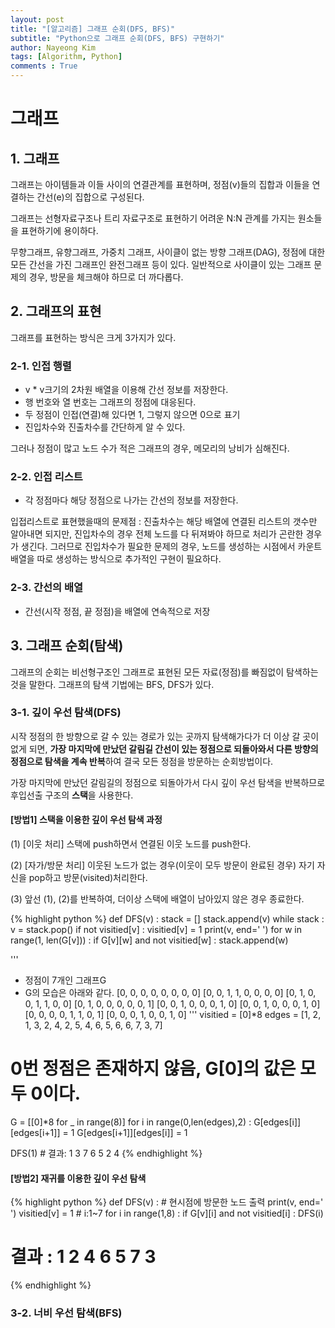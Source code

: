 ```yaml
---
layout: post
title: "[알고리즘] 그래프 순회(DFS, BFS)"
subtitle: "Python으로 그래프 순회(DFS, BFS) 구현하기"
author: Nayeong Kim
tags: [Algorithm, Python]
comments : True
---
```


# 그래프

## 1. 그래프

그래프는 아이템들과 이들 사이의 연결관계를 표현하며, 정점(v)들의 집합과 이들을 연결하는 간선(e)의 집합으로 구성된다.

그래프는 선형자료구조나 트리 자료구조로 표현하기 어려운 N:N 관계를 가지는 원소들을 표현하기에 용이하다.

무향그래프, 유향그래프, 가중치 그래프, 사이클이 없는 방향 그래프(DAG), 정점에 대한 모든 간선을 가진 그래프인 완전그래프 등이 있다. 일반적으로 사이클이 있는 그래프 문제의 경우, 방문을 체크해야 하므로 더 까다롭다.



## 2. 그래프의 표현

그래프를 표현하는 방식은 크게 3가지가 있다.

### 2-1. 인접 행렬

- v * v크기의 2차원 배열을 이용해 간선 정보를 저장한다.
- 행 번호와 열 번호는 그래프의 정점에 대응된다.
- 두 정점이 인접(연결)해 있다면 1, 그렇지 않으면 0으로 표기
- 진입차수와 진출차수를 간단하게 알 수 있다.

그러나 정점이 많고 노드 수가 적은 그래프의 경우, 메모리의 낭비가 심해진다.



### 2-2. 인접 리스트

- 각 정점마다 해당 정점으로 나가는 간선의 정보를 저장한다.



입접리스트로 표현했을때의 문제점 : 진출차수는 해당 배열에 연결된 리스트의 갯수만 알아내면 되지만, 진입차수의 경우 전체 노드를 다 뒤져봐야 하므로 처리가 곤란한 경우가 생긴다. 그러므로 진입차수가 필요한 문제의 경우, 노드를 생성하는 시점에서 카운트 배열을 따로 생성하는 방식으로 추가적인 구현이 필요하다.



### 2-3. 간선의 배열

- 간선(시작 정점, 끝 정점)을 배열에 연속적으로 저장





## 3. 그래프 순회(탐색)

그래프의 순회는 비선형구조인 그래프로 표현된 모든 자료(정점)를 빠짐없이 탐색하는 것을 말한다. 그래프의 탐색 기법에는 BFS, DFS가 있다. 

### 3-1. 깊이 우선 탐색(DFS)

시작 정점의 한 방향으로 갈 수 있는 경로가 있는 곳까지 탐색해가다가 더 이상 갈 곳이 없게 되면, **가장 마지막에 만났던 갈림길 간선이 있는 정점으로 되돌아와서 다른 방향의 정점으로 탐색을 계속 반복**하여 결국 모든 정점을 방문하는 순회방법이다.

가장 마지막에 만났던 갈림길의 정점으로 되돌아가서 다시 깊이 우선 탐색을 반복하므로 후입선출 구조의 **스택**을 사용한다. 

#### [방법1] 스택을 이용한 깊이 우선 탐색 과정

(1) [이웃 처리] 스택에 push하면서 연결된 이웃 노드를 push한다.

(2) [자가/방문 처리] 이웃된 노드가 없는 경우(이웃이 모두 방문이 완료된 경우) 자기 자신을 pop하고 방문(visited)처리한다.

(3) 앞선 (1), (2)를 반복하여, 더이상 스택에 배열이 남아있지 않은 경우 종료한다.

{% highlight python %}
def DFS(v) :
    stack = []
    stack.append(v)
    while stack :
        v = stack.pop()
        if not visitied[v] :
            visitied[v] = 1
            print(v, end=' ')
            for w in range(1, len(G[v])) :
                if G[v][w] and not visitied[w] :
                    stack.append(w)

'''
- 정점이 7개인 그래프G
- G의 모습은 아래와 같다.
[0, 0, 0, 0, 0, 0, 0, 0]
[0, 0, 1, 1, 0, 0, 0, 0]
[0, 1, 0, 0, 1, 1, 0, 0]
[0, 1, 0, 0, 0, 0, 0, 1]
[0, 0, 1, 0, 0, 0, 1, 0]
[0, 0, 1, 0, 0, 0, 1, 0]
[0, 0, 0, 0, 1, 1, 0, 1]
[0, 0, 0, 1, 0, 0, 1, 0]
'''
visitied = [0]*8
edges = [1, 2, 1, 3, 2, 4, 2, 5, 4, 6, 5, 6, 6, 7, 3, 7]
# 0번 정점은 존재하지 않음, G[0]의 값은 모두 0이다.
G = [[0]*8 for _ in range(8)]
for i in range(0,len(edges),2) :
    G[edges[i]][edges[i+1]] = 1
    G[edges[i+1]][edges[i]] = 1

DFS(1) # 결과: 1 3 7 6 5 2 4
{% endhighlight %}



#### [방법2] 재귀를 이용한 깊이 우선 탐색

{% highlight python %}
def DFS(v) :
    # 현시점에 방문한 노드 출력
    print(v, end=' ')
    visitied[v] = 1
    # i:1~7
    for i in range(1,8) :
        if G[v][i] and not visitied[i] :
            DFS(i)
# 결과 : 1 2 4 6 5 7 3
{% endhighlight %}



### 3-2. 너비 우선 탐색(BFS)